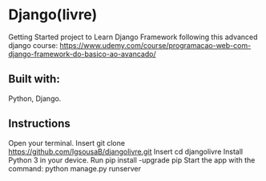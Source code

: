 # Django(livre)
Getting Started project to Learn Django Framework following this advanced django course: https://www.udemy.com/course/programacao-web-com-django-framework-do-basico-ao-avancado/

## Built with:
Python, Django.


## Instructions
Open your terminal.
Insert git clone https://github.com/IgsousaB/djangolivre.git
Insert cd djangolivre
Install Python 3 in your device.
Run pip install -upgrade pip
Start the app with the command: python manage.py runserver
